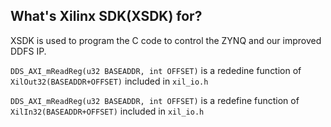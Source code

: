 ## What's Xilinx SDK(XSDK) for?

XSDK is used to program the C code to control the ZYNQ and our improved DDFS IP.

`DDS_AXI_mReadReg(u32 BASEADDR, int OFFSET)` is a rededine function of `XilOut32(BASEADDR+OFFSET)` included in `xil_io.h`

`DDS_AXI_mReadReg(u32 BASEADDR, int OFFSET)` is a redefine function of `XilIn32(BASEADDR+OFFSET)` included in `xil_io.h`

